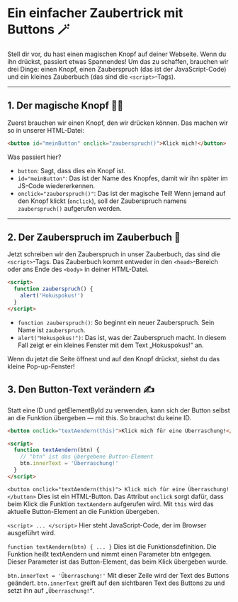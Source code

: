 # Ein einfacher Zaubertrick mit Buttons 🪄

Stell dir vor, du hast einen magischen Knopf auf deiner Webseite. Wenn du ihn drückst, passiert etwas Spannendes\! Um das zu schaffen, brauchen wir drei Dinge: einen Knopf, einen Zauberspruch (das ist der JavaScript-Code) und ein kleines Zauberbuch (das sind die `<script>`-Tags).

---

## 1\. Der magische Knopf 🧙‍♂️

Zuerst brauchen wir einen Knopf, den wir drücken können. Das machen wir so in unserer HTML-Datei:

```html
<button id="meinButton" onclick="zauberspruch()">Klick mich!</button>
```

Was passiert hier?

- `button`: Sagt, dass dies ein Knopf ist.
- `id="meinButton"`: Das ist der Name des Knopfes, damit wir ihn später im JS-Code wiedererkennen.
- `onclick="zauberspruch()"`: Das ist der magische Teil\! Wenn jemand auf den Knopf klickt (`onclick`), soll der Zauberspruch namens `zauberspruch()` aufgerufen werden.

---

## 2\. Der Zauberspruch im Zauberbuch 📖

Jetzt schreiben wir den Zauberspruch in unser Zauberbuch, das sind die `<script>`-Tags. Das Zauberbuch kommt entweder in den `<head>`-Bereich oder ans Ende des `<body>` in deiner HTML-Datei.

```html
<script>
  function zauberspruch() {
    alert('Hokuspokus!')
  }
</script>
```

- `function zauberspruch()`: So beginnt ein neuer Zauberspruch. Sein Name ist `zauberspruch`.
- `alert("Hokuspokus!")`: Das ist, was der Zauberspruch macht. In diesem Fall zeigt er ein kleines Fenster mit dem Text „Hokuspokus\!“ an.

Wenn du jetzt die Seite öffnest und auf den Knopf drückst, siehst du das kleine Pop-up-Fenster\!

## 3. Den Button-Text verändern ✍️

Statt eine ID und getElementById zu verwenden, kann sich der Button selbst an die Funktion übergeben — mit this. So brauchst du keine ID.

```html
<button onclick="textAendern(this)">Klick mich für eine Überraschung!</button>

<script>
  function textAendern(btn) {
    // "btn" ist das übergebene Button-Element
    btn.innerText = 'Überraschung!'
  }
</script>
```

`<button onclick="textAendern(this)"> Klick mich für eine Überraschung!</button>`
Dies ist ein HTML-Button. Das Attribut `onclick` sorgt dafür, dass beim Klick die Funktion `textAendern` aufgerufen wird. Mit `this` wird das aktuelle Button-Element an die Funktion übergeben.

`<script> ... </script>`
Hier steht JavaScript-Code, der im Browser ausgeführt wird.

`function textAendern(btn) { ... }`
Dies ist die Funktionsdefinition. Die Funktion heißt textAendern und nimmt einen Parameter btn entgegen. Dieser Parameter ist das Button-Element, das beim Klick übergeben wurde.

`btn.innerText = 'Überraschung!'`
Mit dieser Zeile wird der Text des Buttons geändert. `btn.innerText` greift auf den sichtbaren Text des Buttons zu und setzt ihn auf `„Überraschung!“`.
